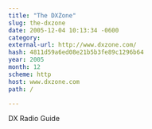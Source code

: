 ```yaml
---
title: "The DXZone"
slug: the-dxzone
date: 2005-12-04 10:13:34 -0600
category: 
external-url: http://www.dxzone.com/
hash: 4811d59a6ed08e21b5b3fe89c1296b64
year: 2005
month: 12
scheme: http
host: www.dxzone.com
path: /

---
```


DX Radio Guide
